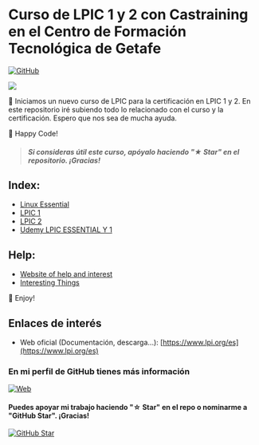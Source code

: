 # Curso de LPIC 1 y 2 con Castraining en el Centro de Formación Tecnológica de Getafe
[![GitHub](https://img.shields.io/badge/CFTIC-Web-blue?style=for-the-badge&logo=github&logoColor=white&labelColor=101010)](https://cftic.centrosdeformacion.empleo.madrid.org/)

![](./Images/header.jpg)

📲 Iniciamos un nuevo curso de LPIC para la certificación en LPIC 1 y 2. En este repositorio iré subiendo todo lo relacionado con el curso y la certificación. Espero que nos sea de mucha ayuda.

🚀 Happy Code!
> ##### Si consideras útil este curso, apóyalo haciendo "★ Star" en el repositorio. ¡Gracias!

## Index:
- [Linux Essential](Paginas/basic.md)
- [LPIC 1](Paginas/lpic1.md)
- [LPIC 2](Paginas/lpic2.md)
- [Udemy LPIC ESSENTIAL Y 1](Paginas/udemy.md)

## Help:
- [Website of help and interest](Paginas/help.md)
- [Interesting Things](Paginas/interesting.md)

🤩 Enjoy!
## Enlaces de interés
* Web oficial (Documentación, descarga...): [https://www.lpi.org/es](https://www.lpi.org/es)

### En mi perfil de GitHub tienes más información

[![Web](https://img.shields.io/badge/GitHub-zhimbaya-14a1f0?style=for-the-badge&logo=github&logoColor=white&labelColor=101010)](https://github.com/zhimbaya)

#### Puedes apoyar mi trabajo haciendo "☆ Star" en el repo o nominarme a "GitHub Star". ¡Gracias!

[![GitHub Star](https://img.shields.io/badge/GitHub-Nominar_a_star-yellow?style=for-the-badge&logo=github&logoColor=white&labelColor=101010)](https://stars.github.com/nominate/)
